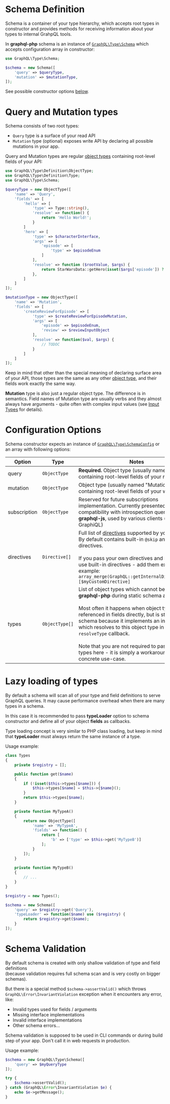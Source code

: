 # Schema Definition
Schema is a container of your type hierarchy, which accepts root types in constructor and provides
methods for receiving information about your types to internal GrahpQL tools.

In **graphql-php** schema is an instance of [`GraphQL\Type\Schema`](/reference/#graphqltypeschema) 
which accepts configuration array in constructor:

```php
use GraphQL\Type\Schema;

$schema = new Schema([
    'query' => $queryType, 
    'mutation' => $mutationType,
]);
```
See possible constructor options [below](#configuration-options).

# Query and Mutation types
Schema consists of two root types:
 
* `Query` type is a surface of your read API
* `Mutation` type (optional) exposes write API by declaring all possible mutations in your app. 

Query and Mutation types are regular [object types](object-types/) containing root-level fields 
of your API:

```php
use GraphQL\Type\Definition\ObjectType;
use GraphQL\Type\Definition\Type;
use GraphQL\Type\Schema;

$queryType = new ObjectType([
    'name' => 'Query',
    'fields' => [
        'hello' => [
            'type' => Type::string(),
            'resolve' => function() {
                return 'Hello World!';
            }
        ]
        'hero' => [
            'type' => $characterInterface,
            'args' => [
                'episode' => [
                    'type' => $episodeEnum
                ]
            ],
            'resolve' => function ($rootValue, $args) {
                return StarWarsData::getHero(isset($args['episode']) ? $args['episode'] : null);
            },
        ]
    ]
]);

$mutationType = new ObjectType([
    'name' => 'Mutation',
    'fields' => [
        'createReviewForEpisode' => [
            'type' => $createReviewForEpisodeMutation,
            'args' => [
                'episode' => $episodeEnum,
                'review' => $reviewInputObject
            ],
            'resolve' => function($val, $args) {
                // TODOC
            }
        ]
    ]
]);
```

Keep in mind that other than the special meaning of declaring surface area of your API, 
those types are the same as any other [object type](object-types/), and their fields work 
exactly the same way.

**Mutation** type is also just a regular object type. The difference is in semantics. 
Field names of Mutation type are usually verbs and they almost always have arguments - quite often 
with complex input values (see [Input Types](input-types/) for details).

# Configuration Options
Schema constructor expects an instance of [`GraphQL\Type\SchemaConfig`](/reference/#graphqltypeschemaconfig) 
or an array with following options:

Option       | Type     | Notes
------------ | -------- | -----
query        | `ObjectType` | **Required.** Object type (usually named "Query") containing root-level fields of your read API
mutation     | `ObjectType` | Object type (usually named "Mutation") containing root-level fields of your write API
subscription     | `ObjectType` | Reserved for future subscriptions implementation. Currently presented for compatibility with introspection query of **graphql-js**, used by various clients (like Relay or GraphiQL)
directives  | `Directive[]` | Full list of [directives](directives/) supported by your schema. By default contains built-in `@skip` and `@include` directives.<br><br> If you pass your own directives and still want to use built-in directives - add them explicitly. For example: `array_merge(GraphQL::getInternalDirectives(), [$myCustomDirective]`
types     | `ObjectType[]` | List of object types which cannot be detected by **graphql-php** during static schema analysis.<br><br>Most often it happens when object type is never referenced in fields directly, but is still a part of schema because it implements an interface which resolves to this object type in it's `resolveType` callback. <br><br> Note that you are not required to pass all of your types here - it is simply a workaround for concrete use-case.

# Lazy loading of types
By default a schema will scan all of your type and field definitions to serve GraphQL queries. 
It may cause performance overhead when there are many types in a schema. 

In this case it is recommended to pass **typeLoader** option to schema constructor and define all 
of your object **fields** as callbacks.

Type loading concept is very similar to PHP class loading, but keep in mind that **typeLoader** must
always return the same instance of a type.

Usage example:
```php
class Types
{
    private $registry = [];

    public function get($name)
    {
        if (!isset($this->types[$name])) {
            $this->types[$name] = $this->{$name}();
        }
        return $this->types[$name];
    }

    private function MyTypeA()
    {
        return new ObjectType([
            'name' => 'MyTypeA',
            'fields' => function() {
                return [
                    'b' => ['type' => $this->get('MyTypeB')]
                ];
            }
        ]);
    }
    
    private function MyTypeB()
    {
        // ...
    }
}

$registry = new Types();

$schema = new Schema([
    'query' => $registry->get('Query'),
    'typeLoader' => function($name) use ($registry) {
        return $registry->get($name);
    }
]);
```


# Schema Validation
By default schema is created with only shallow validation of type and field definitions  
(because validation requires full schema scan and is very costly on bigger schemas).

But there is a special method `$schema->assertValid()` which throws `GraphQL\Error\InvariantViolation` 
exception when it encounters any error, like:

- Invalid types used for fields / arguments
- Missing interface implementations
- Invalid interface implementations
- Other schema errors...

Schema validation is supposed to be used in CLI commands or during build step of your app.
Don't call it in web requests in production. 

Usage example:
```php
$schema = new GraphQL\Type\Schema([
    'query' => $myQueryType
]);

try {
    $schema->assertValid();
} catch (GraphQL\Error\InvariantViolation $e) {
    echo $e->getMessage();
}
```
